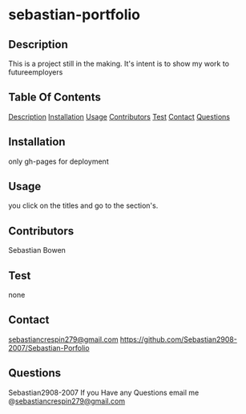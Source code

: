 # sebastian-portfolio
## Description
This is a project still in the making. It's intent is to show my work to futureemployers

## Table Of Contents
[Description](#description)
[Installation](#installation)
 [Usage](#usage)
 [Contributors](#contributors)
 [Test](#test)
 [Contact](#contact)
 [Questions](#questions)

## Installation
only gh-pages for deployment

## Usage
you click on the titles and go to the section's. 

## Contributors
Sebastian Bowen

## Test 
none

## Contact
sebastiancrespin279@gmail.com
https://github.com/Sebastian2908-2007/Sebastian-Porfolio

## Questions
Sebastian2908-2007
If you Have any Questions email me @sebastiancrespin279@gmail.com
